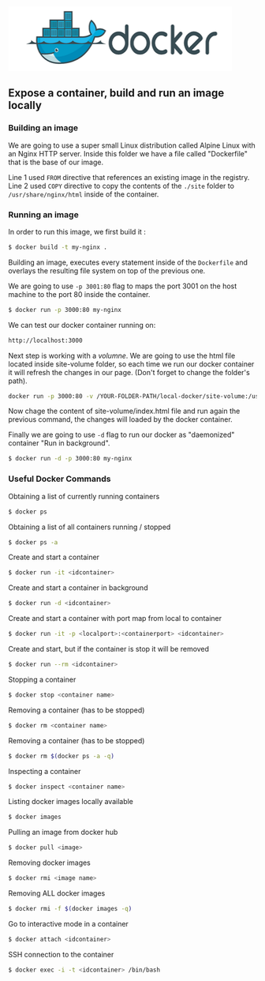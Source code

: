 ![deploying-local-docker](docker.png)
## Expose a container, build and run an image locally

### Building an image
We are going to use a super small Linux distribution called Alpine Linux with an Nginx HTTP server. 
Inside this folder we have a file called "Dockerfile" that is the base of our image.

Line 1 used `FROM` directive that references an existing image in the registry.
Line 2 used `COPY` directive to copy the contents of the `./site` folder to `/usr/share/nginx/html` inside of the container.

### Running an image

In order to run this image, we first build it :

```sh
$ docker build -t my-nginx .
```

Building an image, executes every statement inside of the `Dockerfile` and overlays the resulting file system on top of the previous one.

We are going to use `-p 3001:80` flag to maps the port 3001 on the host machine to the port 80 inside the container.

```sh
$ docker run -p 3000:80 my-nginx
```

We can test our docker container running on:

```sh
http://localhost:3000
```

Next step is working with a *volumne*. We are going to use the html file located inside site-volume folder, so each time we run our docker container it will refresh the changes in our page. (Don't forget to change the folder's path).

```sh
docker run -p 3000:80 -v /YOUR-FOLDER-PATH/local-docker/site-volume:/usr/share/nginx/html my-nginx 
```

Now chage the content of site-volume/index.html file and run again the previous command, the changes will loaded by the docker container.

Finally we are going to use `-d` flag to run our docker as "daemonized" container "Run in background".

```sh
$ docker run -d -p 3000:80 my-nginx
```

### Useful Docker Commands 


Obtaining a list of currently running containers
```sh
$ docker ps
```

Obtaining a list of all containers running / stopped
```sh
$ docker ps -a
```

Create and start a container 
```sh
$ docker run -it <idcontainer>
```

Create and start a container in background
```sh
$ docker run -d <idcontainer>
```

Create and start a container with port map from local to container
```sh
$ docker run -it -p <localport>:<containerport> <idcontainer>
```

Create and start, but if the container is stop it will be removed 
```sh
$ docker run --rm <idcontainer>
```

Stopping a container
```sh
$ docker stop <container name>
```

Removing a container (has to be stopped)
```sh
$ docker rm <container name>
```

Removing a container (has to be stopped)
```sh
$ docker rm $(docker ps -a -q)
```

Inspecting a container
```sh
$ docker inspect <container name>
```

Listing docker images locally available
```sh
$ docker images
```

Pulling an image from docker hub
```sh
$ docker pull <image>
```

Removing docker images
```sh
$ docker rmi <image name>
```

Removing ALL docker images
```sh
$ docker rmi -f $(docker images -q)
```

Go to interactive mode in a container
```sh
$ docker attach <idcontainer>
``` 

SSH connection to the container
```sh
$ docker exec -i -t <idcontainer> /bin/bash
```
